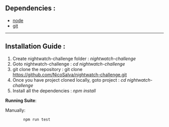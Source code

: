 ## Dependencies :

- [node](https://nodejs.org/en/download/)
- [git](https://git-scm.com/book/en/v2/Getting-Started-Installing-Git)

---

## Installation Guide :

1. Create nightwatch-challenge folder : _nightwatch-challenge_
2. Goto nightwatch-challenge : _cd nightwatch-challenge_
3. git clone the repository : git clone https://github.com/NicoSalva/nightwatch-challenge.git
4. Once you have project cloned locally, goto project : _cd nightwatch-challenge_
5. Install all the dependencies : _npm install_

**Running Suite**:

Manually:

            npm run test
